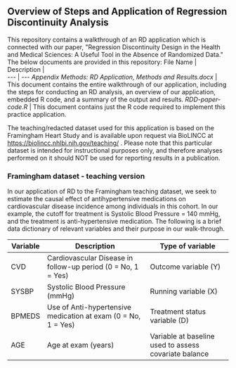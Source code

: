 ## Overview of Steps and Application of Regression Discontinuity Analysis

This repository contains a walkthrough of an RD application which is connected with our paper, "Regression Discontinuity Design in the Health and Medical Sciences: A Useful Tool in the Absence of Randomized Data." The below documents are provided in this repository: 
File Name | Description |  
--- | --- 
*Appendix Methods: RD Application, Methods and Results.docx* | This document contains the entire walkthrough of our application, including the steps for conducting an RD analysis, an overview of our application, embedded R code, and a summary of the output and results.
*RDD-paper-code.R* | This document contains just the R code required to implement this practice application.

The teaching/redacted dataset used for this application is based on the Framingham Heart Study and is available upon request via BioLINCC at https://biolincc.nhlbi.nih.gov/teaching/ . Please note that this particular dataset is intended for instructional purposes only, and therefore analyses performed on it should NOT be used for reporting results in a publication.


### Framingham dataset - teaching version
In our application of RD to the Framingham teaching dataset, we seek to estimate the causal effect of antihypertensive medications on cardiovascular disease incidence among individuals in this cohort. In our example, the cutoff for treatment is Systolic Blood Pressure = 140 mmHg, and the treatment is anti-hypertensive medication. The following is a brief data dictionary of relevant variables and their purpose in our walk-through. 

Variable | Description | Type of variable 
--- | --- | --- 
CVD | Cardiovascular Disease in follow-up period (0 = No, 1 = Yes) | Outcome variable (Y)
SYSBP | Systolic Blood Pressure (mmHg) | Running variable (X)
BPMEDS | Use of Anti-hypertensive medication at exam (0 = No, 1 = Yes) | Treatment status variable (D)
AGE | Age at exam (years) | Variable at baseline used to assess covariate balance
